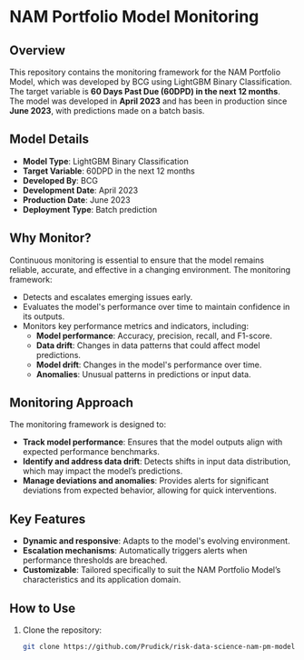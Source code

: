 # NAM Portfolio Model Monitoring

## Overview
This repository contains the monitoring framework for the NAM Portfolio Model, which was developed by BCG using LightGBM Binary Classification. The target variable is **60 Days Past Due (60DPD) in the next 12 months**. The model was developed in **April 2023** and has been in production since **June 2023**, with predictions made on a batch basis.

## Model Details
- **Model Type**: LightGBM Binary Classification
- **Target Variable**: 60DPD in the next 12 months
- **Developed By**: BCG
- **Development Date**: April 2023
- **Production Date**: June 2023
- **Deployment Type**: Batch prediction

## Why Monitor?
Continuous monitoring is essential to ensure that the model remains reliable, accurate, and effective in a changing environment. The monitoring framework:
- Detects and escalates emerging issues early.
- Evaluates the model's performance over time to maintain confidence in its outputs.
- Monitors key performance metrics and indicators, including:
  - **Model performance**: Accuracy, precision, recall, and F1-score.
  - **Data drift**: Changes in data patterns that could affect model predictions.
  - **Model drift**: Changes in the model's performance over time.
  - **Anomalies**: Unusual patterns in predictions or input data.

## Monitoring Approach
The monitoring framework is designed to:
- **Track model performance**: Ensures that the model outputs align with expected performance benchmarks.
- **Identify and address data drift**: Detects shifts in input data distribution, which may impact the model’s predictions.
- **Manage deviations and anomalies**: Provides alerts for significant deviations from expected behavior, allowing for quick interventions.

## Key Features
- **Dynamic and responsive**: Adapts to the model's evolving environment.
- **Escalation mechanisms**: Automatically triggers alerts when performance thresholds are breached.
- **Customizable**: Tailored specifically to suit the NAM Portfolio Model’s characteristics and its application domain.

## How to Use
1. Clone the repository: 
   ```bash
   git clone https://github.com/Prudick/risk-data-science-nam-pm-model-monitoring.git